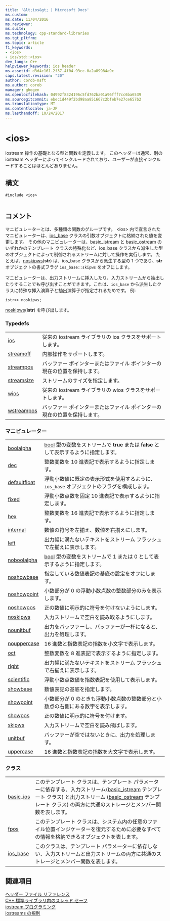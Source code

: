 ```yaml
---
title: '&lt;ios&gt; | Microsoft Docs'
ms.custom: 
ms.date: 11/04/2016
ms.reviewer: 
ms.suite: 
ms.technology: cpp-standard-libraries
ms.tgt_pltfrm: 
ms.topic: article
f1_keywords:
- <ios>
- ios/std::<ios>
dev_langs: C++
helpviewer_keywords: ios header
ms.assetid: d3d4c161-2f37-4f04-93cc-0a2a89984a9c
caps.latest.revision: "20"
author: corob-msft
ms.author: corob
manager: ghogen
ms.openlocfilehash: 04992f8324196c5fd762ba01a96fff7cc6ba6539
ms.sourcegitcommit: ebec1d449f2bd98aa851667c2bfeb7e27ce657b2
ms.translationtype: MT
ms.contentlocale: ja-JP
ms.lasthandoff: 10/24/2017
---
```

# <a name="ltiosgt"></a>&lt;ios&gt;
iostream 操作の基礎となる型と関数を定義します。 このヘッダーは通常、別の iostream ヘッダーによってインクルードされており、ユーザーが直接インクルードすることはほとんどありません。  
  
## <a name="syntax"></a>構文  
  
```  
#include <ios>  
  
```  
  
## <a name="remarks"></a>コメント  
 マニピュレーターとは、多種類の関数のグループです。 \<ios> 内で宣言されたマニピュレーターは、[ios_base](../standard-library/ios-base-class.md) クラスの引数オブジェクトに格納された値を変更します。 その他のマニピュレーターは、[basic_istream](../standard-library/basic-istream-class.md) と [basic_ostream](../standard-library/basic-ostream-class.md) のいずれかのテンプレート クラスの特殊化など、ios_base クラスから派生した型のオブジェクトによって制御されるストリームに対して操作を実行します。 たとえば、[noskipws](../standard-library/ios-functions.md#noskipws)(**str**) は、ios_base クラスから派生する型の 1 つであり、**str** オブジェクトの書式フラグ `ios_base::skipws` をオフにします。  
  
 マニピュレーターは、出力ストリームに挿入したり、入力ストリームから抽出したりすることでも呼び出すことができます。これは、`ios_base` から派生したクラスに特殊な挿入演算子と抽出演算子が指定されるためです。 例:  
  
```
istr>> noskipws;
```  
  
 [noskipws](../standard-library/ios-functions.md#noskipws)(**istr**) を呼び出します。  
  
### <a name="typedefs"></a>Typedefs  
  
|||  
|-|-|  
|[ios](../standard-library/ios-typedefs.md#ios)|従来の iostream ライブラリの ios クラスをサポートします。|  
|[streamoff](../standard-library/ios-typedefs.md#streamoff)|内部操作をサポートします。|  
|[streampos](../standard-library/ios-typedefs.md#streampos)|バッファー ポインターまたはファイル ポインターの現在の位置を保持します。|  
|[streamsize](../standard-library/ios-typedefs.md#streamsize)|ストリームのサイズを指定します。|  
|[wios](../standard-library/ios-typedefs.md#wios)|従来の iostream ライブラリの wios クラスをサポートします。|  
|[wstreampos](../standard-library/ios-typedefs.md#wstreampos)|バッファー ポインターまたはファイル ポインターの現在の位置を保持します。|  
  
### <a name="manipulators"></a>マニピュレーター  
  
|||  
|-|-|  
|[boolalpha](../standard-library/ios-functions.md#boolalpha)|[bool](../cpp/bool-cpp.md) 型の変数をストリームで **true** または **false** として表示するように指定します。|  
|[dec](../standard-library/ios-functions.md#dec)|整数変数を 10 進表記で表示するように指定します。|  
|[defaultfloat](../standard-library/ios-functions.md#ios_defaultfloat)|浮動小数値に既定の表示形式を使用するように、`ios_base` オブジェクトのフラグを構成します。|  
|[fixed](../standard-library/ios-functions.md#fixed)|浮動小数点数を固定 10 進表記で表示するように指定します。|  
|[hex](../standard-library/ios-functions.md#hex)|整数変数を 16 進表記で表示するように指定します。|  
|[internal](../standard-library/ios-functions.md#internal)|数値の符号を左揃え、数値を右揃えにします。|  
|[left](../standard-library/ios-functions.md#left)|出力幅に満たないテキストをストリーム フラッシュで左揃えに表示します。|  
|[noboolalpha](../standard-library/ios-functions.md#noboolalpha)|[bool](../cpp/bool-cpp.md) 型の変数をストリームで 1 または 0 として表示するように指定します。|  
|[noshowbase](../standard-library/ios-functions.md#noshowbase)|指定している数値表記の基底の設定をオフにします。|  
|[noshowpoint](../standard-library/ios-functions.md#noshowpoint)|小数部分が 0 の浮動小数点数の整数部分のみを表示します。|  
|[noshowpos](../standard-library/ios-functions.md#noshowpos)|正の数値に明示的に符号を付けないようにします。|  
|[noskipws](../standard-library/ios-functions.md#noskipws)|入力ストリームで空白を読み取るようにします。|  
|[nounitbuf](../standard-library/ios-functions.md#nounitbuf)|出力をバッファーし、バッファーが一杯になると、出力を処理します。|  
|[nouppercase](../standard-library/ios-functions.md#nouppercase)|16 進数と指数表記の指数を小文字で表示します。|  
|[oct](../standard-library/ios-functions.md#oct)|整数変数を 8 進表記で表示するように指定します。|  
|[right](../standard-library/ios-functions.md#right)|出力幅に満たないテキストをストリーム フラッシュで右揃えに表示します。|  
|[scientific](../standard-library/ios-functions.md#scientific)|浮動小数点数値を指数表記を使用して表示します。|  
|[showbase](../standard-library/ios-functions.md#showbase)|数値表記の基底を指定します。|  
|[showpoint](../standard-library/ios-functions.md#showpoint)|小数部分が 0 のときも浮動小数点数の整数部分と小数点の右側にある数字を表示します。|  
|[showpos](../standard-library/ios-functions.md#showpos)|正の数値に明示的に符号を付けます。|  
|[skipws](../standard-library/ios-functions.md#skipws)|入力ストリームで空白を読み飛ばします。|  
|[unitbuf](../standard-library/ios-functions.md#unitbuf)|バッファーが空ではないときに、出力を処理します。|  
|[uppercase](../standard-library/ios-functions.md#uppercase)|16 進数と指数表記の指数を大文字で表示します。|  
  
### <a name="classes"></a>クラス  
  
|||  
|-|-|  
|[basic_ios](../standard-library/basic-ios-class.md)|このテンプレート クラスは、テンプレート パラメーターに依存する、入力ストリーム([basic_istream](../standard-library/basic-istream-class.md) テンプレート クラス) と出力ストリーム ([basic_ostream](../standard-library/basic-ostream-class.md) テンプレート クラス) の両方に共通のストレージとメンバー関数を表します。|  
|[fpos](../standard-library/fpos-class.md)|このテンプレート クラスは、システム内の任意のファイル位置インジケーターを復元するために必要なすべての情報を格納できるオブジェクトを表します。|  
|[ios_base](../standard-library/ios-base-class.md)|このクラスは、テンプレート パラメーターに依存しない、入力ストリームと出力ストリームの両方に共通のストレージとメンバー関数を表します。|  
  
## <a name="see-also"></a>関連項目  
 [ヘッダー ファイル リファレンス](../standard-library/cpp-standard-library-header-files.md)   
 [C++ 標準ライブラリ内のスレッド セーフ](../standard-library/thread-safety-in-the-cpp-standard-library.md)   
 [iostream プログラミング](../standard-library/iostream-programming.md)   
 [iostreams の規則](../standard-library/iostreams-conventions.md)



